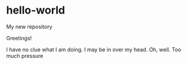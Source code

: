 # hello-world
My new repository

Greetings!

I have no clue what I am doing. I may be in over my head. Oh, well. Too much pressure 
